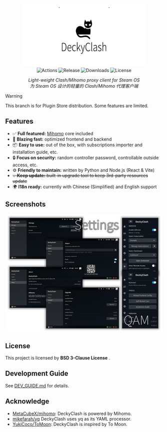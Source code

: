 <div align="center">
   <img src="./assets/logo.svg" width="400" height="200" alt="DeckyClash">
   <div>
      <img src="https://img.shields.io/github/check-runs/chenx-dust/DeckyClash/main" alt="Actions">
      <img src="https://img.shields.io/github/v/release/chenx-dust/DeckyClash" alt="Release">
      <img src="https://img.shields.io/github/downloads/chenx-dust/DeckyClash/total" alt="Downloads">
      <img src="https://img.shields.io/badge/license-BSD 3--Clause-blue" alt="License">
   </div>
   <p>
      <i>Light-weight Clash/Mihomo proxy client for Steam OS</i>
      <br>
      <i>为 Steam OS 设计的轻量的 Clash/Mihomo 代理客户端</i>
   </p>
</div>

> [!WARNING]
> This branch is for Plugin Store distribution.
> Some features are limited.

## Features

- ✅ **Full featured:** [Mihomo](https://github.com/MetaCubeX/mihomo) core included
- 🚀 **Blazing fast:** optimized frontend and backend
- 📦 **Easy to use:** out of the box, with subscriptions importer and installation guide, etc.
- 🔒 **Focus on security:** random controller password, controllable outside access, etc.
- ⚙️ **Friendly to maintain:** written by Python and Node.js (React & Vite)
- ~~💡 **Keep update:** built-in upgrade tool to keep 3rd-party resources update~~
- 🌍 **I18n ready:** currently with Chinese (Simplified) and English support

## Screenshots

![Screenshots](./assets/screenshots.png)

## License

This project is licensed by **BSD 3-Clause License** .

## Development Guide

See [DEV_GUIDE.md](./docs/DEV_GUIDE.md) for details.

## Acknowledge

- [MetaCubeX/mihomo](https://github.com/MetaCubeX/mihomo): DeckyClash is powered by Mihomo.
- [mikefarah/yq](https://github.com/mikefarah/yq) DeckyClash uses yq as its YAML processor.
- [YukiCoco/ToMoon](https://github.com/YukiCoco/ToMoon): DeckyClash is inspired by To Moon.
